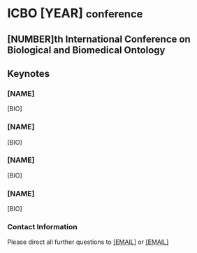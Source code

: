 <br>
<h1> ICBO [YEAR] <small>conference</small></h1>

## [NUMBER]th International Conference on Biological and Biomedical Ontology 

## Keynotes

### [NAME]

[BIO]

### [NAME]

[BIO]

### [NAME]

[BIO]

### [NAME]

[BIO]

### Contact Information 

Please direct all further questions to <a href="mailto:[EMAIL]?subject=Conference-Information">[EMAIL]</a> or <a href="mailto:[EMAIL]?subject=Conference-Information">[EMAIL]</a> 


